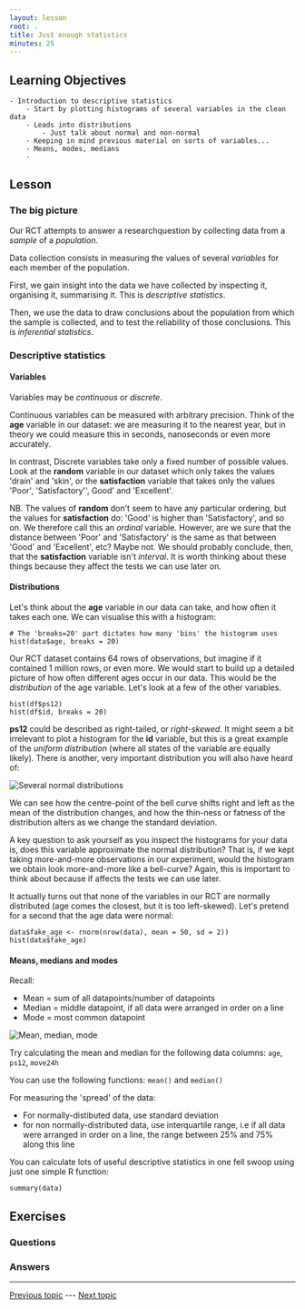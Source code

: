```yaml
---
layout: lesson
root: .
title: Just enough statistics
minutes: 25
---
```



## Learning Objectives 

    - Introduction to descriptive statistics
        - Start by plotting histograms of several variables in the clean data
        - Leads into distributions
            - Just talk about normal and non-normal
        - Keeping in mind previous material on sorts of variables...
        - Means, modes, medians
        - 


## Lesson

### The big picture

Our RCT attempts to answer a researchquestion by collecting data from a *sample* of a *population*.

Data collection consists in measuring the values of several *variables* for each member of the population.

First, we gain insight into the data we have collected by inspecting it, organising it, summarising it. This is *descriptive statistics*.

Then, we use the data to draw conclusions about the population from which the sample is collected, and to test the reliability of those conclusions. This is *inferential statistics*.


### Descriptive statistics

#### Variables

Variables may be *continuous* or *discrete*.

Continuous variables can be measured with arbitrary precision. Think of the **age** variable in our dataset: we are measuring it to the nearest year, but in theory we could measure this in seconds, nanoseconds or even more accurately.

In contrast, Discrete variables take only a fixed number of possible values. Look at the **random** variable in our dataset which only takes the values 'drain' and 'skin', or the **satisfaction** variable that takes only the values 'Poor', 'Satisfactory'', Good' and 'Excellent'.

NB. The values of **random** don't seem to have any particular ordering, but the values for **satisfaction** do: 'Good' is higher than 'Satisfactory', and so on. We therefore call this an *ordinal* variable. However, are we sure that the distance between 'Poor' and 'Satisfactory' is the same as that between 'Good' and 'Excellent', etc? Maybe not. We should probably conclude, then, that the **satisfaction** variable isn't *interval*. It is worth thinking about these things because they affect the tests we can use later on.


#### Distributions

Let's think about the **age** variable in our data can take, and how often it takes each one. We can visualise this with a histogram:

```
# The 'breaks=20' part dictates how many 'bins' the histogram uses
hist(data$age, breaks = 20)
```

Our RCT dataset contains 64 rows of observations, but imagine if it contained 1 million rows, or even more. We would start to build up a detailed picture of how often different ages occur in our data. This would be the *distribution* of the age variable. Let's look at a few of the other variables.

```
hist(df$ps12)
hist(df$id, breaks = 20)
```

**ps12** could be described as right-tailed, or *right-skewed*. It might seem a bit irrelevant to plot a histogram for the **id** variable, but this is a great example of the *uniform distribution* (where all states of the variable are equally likely). There is another, very important distribution you will also have heard of:

![Several normal distributions](https://upload.wikimedia.org/wikipedia/commons/thumb/7/74/Normal_Distribution_PDF.svg/2000px-Normal_Distribution_PDF.svg.png)

We can see how the centre-point of the bell curve shifts right and left as the mean of the distribution changes, and how the thin-ness or fatness of the distribution alters as we change the standard deviation.

A key question to ask yourself as you inspect the histograms for your data is, does this variable approximate the normal distribution? That is, if we kept taking more-and-more observations in our experiment, would the histogram we obtain look more-and-more like a bell-curve? Again, this is important to think about because if affects the tests we can use later.

It actually turns out that none of the variables in our RCT are normally distributed (age comes the closest, but it is too left-skewed). Let's pretend for a second that the age data were normal:
    
```
data$fake_age <- rnorm(nrow(data), mean = 50, sd = 2))  
hist(data$fake_age)
```


#### Means, medians and modes

Recall:

- Mean = sum of all datapoints/number of datapoints
- Median = middle datapoint, if all data were arranged in order on a line
- Mode = most common datapoint

![Mean, median, mode](https://upload.wikimedia.org/wikipedia/commons/thumb/d/de/Comparison_mean_median_mode.svg/2000px-Comparison_mean_median_mode.svg.png)

Try calculating the mean and median for the following data columns: `age`, `ps12`, `move24h`

You can use the following functions: `mean()` and `median()`

For measuring the 'spread' of the data:

- For normally-distibuted data, use standard deviation
- for non normally-distributed data, use interquartile range, i.e if all data were arranged in order on a line, the range between 25% and 75% along this line

You can calculate lots of useful descriptive statistics in one fell swoop using just one simple R function:

```
summary(data)
```


## Exercises

### Questions

### Answers



---

[Previous topic]() --- [Next topic]()


